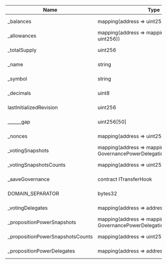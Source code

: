 | Name                             | Type                                                                                   | Slot | Offset | Bytes | Contract                                                      |
|----------------------------------|----------------------------------------------------------------------------------------|------|--------|-------|---------------------------------------------------------------|
| _balances                        | mapping(address => uint256)                                                            | 0    | 0      | 32    | lib/aave-token-v2/contracts/token/AaveTokenV2.sol:AaveTokenV2 |
| _allowances                      | mapping(address => mapping(address => uint256))                                        | 1    | 0      | 32    | lib/aave-token-v2/contracts/token/AaveTokenV2.sol:AaveTokenV2 |
| _totalSupply                     | uint256                                                                                | 2    | 0      | 32    | lib/aave-token-v2/contracts/token/AaveTokenV2.sol:AaveTokenV2 |
| _name                            | string                                                                                 | 3    | 0      | 32    | lib/aave-token-v2/contracts/token/AaveTokenV2.sol:AaveTokenV2 |
| _symbol                          | string                                                                                 | 4    | 0      | 32    | lib/aave-token-v2/contracts/token/AaveTokenV2.sol:AaveTokenV2 |
| _decimals                        | uint8                                                                                  | 5    | 0      | 1     | lib/aave-token-v2/contracts/token/AaveTokenV2.sol:AaveTokenV2 |
| lastInitializedRevision          | uint256                                                                                | 6    | 0      | 32    | lib/aave-token-v2/contracts/token/AaveTokenV2.sol:AaveTokenV2 |
| ______gap                        | uint256[50]                                                                            | 7    | 0      | 1600  | lib/aave-token-v2/contracts/token/AaveTokenV2.sol:AaveTokenV2 |
| _nonces                          | mapping(address => uint256)                                                            | 57   | 0      | 32    | lib/aave-token-v2/contracts/token/AaveTokenV2.sol:AaveTokenV2 |
| _votingSnapshots                 | mapping(address => mapping(uint256 => struct GovernancePowerDelegationERC20.Snapshot)) | 58   | 0      | 32    | lib/aave-token-v2/contracts/token/AaveTokenV2.sol:AaveTokenV2 |
| _votingSnapshotsCounts           | mapping(address => uint256)                                                            | 59   | 0      | 32    | lib/aave-token-v2/contracts/token/AaveTokenV2.sol:AaveTokenV2 |
| _aaveGovernance                  | contract ITransferHook                                                                 | 60   | 0      | 20    | lib/aave-token-v2/contracts/token/AaveTokenV2.sol:AaveTokenV2 |
| DOMAIN_SEPARATOR                 | bytes32                                                                                | 61   | 0      | 32    | lib/aave-token-v2/contracts/token/AaveTokenV2.sol:AaveTokenV2 |
| _votingDelegates                 | mapping(address => address)                                                            | 62   | 0      | 32    | lib/aave-token-v2/contracts/token/AaveTokenV2.sol:AaveTokenV2 |
| _propositionPowerSnapshots       | mapping(address => mapping(uint256 => struct GovernancePowerDelegationERC20.Snapshot)) | 63   | 0      | 32    | lib/aave-token-v2/contracts/token/AaveTokenV2.sol:AaveTokenV2 |
| _propositionPowerSnapshotsCounts | mapping(address => uint256)                                                            | 64   | 0      | 32    | lib/aave-token-v2/contracts/token/AaveTokenV2.sol:AaveTokenV2 |
| _propositionPowerDelegates       | mapping(address => address)                                                            | 65   | 0      | 32    | lib/aave-token-v2/contracts/token/AaveTokenV2.sol:AaveTokenV2 |
